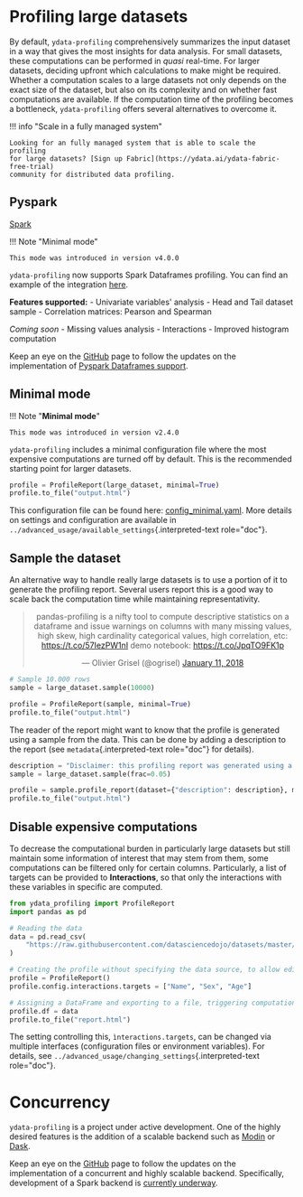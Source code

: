 # Profiling large datasets

By default, `ydata-profiling` comprehensively summarizes the input
dataset in a way that gives the most insights for data analysis. For
small datasets, these computations can be performed in *quasi*
real-time. For larger datasets, deciding upfront which calculations to
make might be required. Whether a computation scales to a large datasets
not only depends on the exact size of the dataset, but also on its
complexity and on whether fast computations are available. If the
computation time of the profiling becomes a bottleneck,
`ydata-profiling` offers several alternatives to overcome it.

!!! info "Scale in a fully managed system"
    
    Looking for an fully managed system that is able to scale the profiling
    for large datasets? [Sign up Fabric](https://ydata.ai/ydata-fabric-free-trial)
    community for distributed data profiling.

## Pyspark

[Spark](https://spark.apache.org/)

!!! Note "Minimal mode"

    This mode was introduced in version v4.0.0


`ydata-profiling` now supports Spark Dataframes profiling. You can find
an example of the integration
[here](https://github.com/ydataai/ydata-profiling/blob/master/examples/features/spark_example.py).

**Features supported:** - Univariate variables' analysis - Head and Tail
dataset sample - Correlation matrices: Pearson and Spearman

*Coming soon* - Missing values analysis - Interactions - Improved
histogram computation

Keep an eye on the
[GitHub](https://github.com/ydataai/ydata-profiling/issues) page to
follow the updates on the implementation of [Pyspark Dataframes
support](https://github.com/orgs/ydataai/projects/16/views/2).

## Minimal mode

!!! Note "**Minimal mode**"

    This mode was introduced in version v2.4.0

`ydata-profiling` includes a minimal configuration file where the most
expensive computations are turned off by default. This is the
recommended starting point for larger datasets.

``` python
profile = ProfileReport(large_dataset, minimal=True)
profile.to_file("output.html")
```

This configuration file can be found here:
[config_minimal.yaml](https://github.com/ydataai/ydata-profiling/blob/master/src/ydata_profiling/config_minimal.yaml).
More details on settings and configuration are available in
`../advanced_usage/available_settings`{.interpreted-text role="doc"}.

## Sample the dataset

An alternative way to handle really large datasets is to use a portion
of it to generate the profiling report. Several users report this is a
good way to scale back the computation time while maintaining
representativity.

<blockquote class="twitter-tweet" align="center">
    <p lang="en" dir="ltr">pandas-profiling is a nifty tool to compute descriptive statistics on a dataframe and issue warnings on columns with many missing values, high skew, high cardinality categorical values, high correlation, etc: <a href="https://t.co/57IezPW1nI">https://t.co/57IezPW1nI</a> demo notebook: <a href="https://t.co/JpqTO9FK1p">https://t.co/JpqTO9FK1p</a></p>&mdash; Olivier Grisel (@ogrisel) <a href="https://twitter.com/ogrisel/status/951425284963733505?ref_src=twsrc%5Etfw">January 11, 2018</a></blockquote> <script async src="https://platform.twitter.com/widgets.js" charset="utf-8"></script>

```python linenums="1" title="Sampling a large dataset"
# Sample 10.000 rows
sample = large_dataset.sample(10000)

profile = ProfileReport(sample, minimal=True)
profile.to_file("output.html")
```

The reader of the report might want to know that the profile is
generated using a sample from the data. This can be done by adding a
description to the report (see `metadata`{.interpreted-text role="doc"}
for details).

``` python linenums="1" title="Sample 5% of your dataset"
description = "Disclaimer: this profiling report was generated using a sample of 5% of the original dataset."
sample = large_dataset.sample(frac=0.05)

profile = sample.profile_report(dataset={"description": description}, minimal=True)
profile.to_file("output.html")
```

## Disable expensive computations

To decrease the computational burden in particularly large datasets but
still maintain some information of interest that may stem from them,
some computations can be filtered only for certain columns.
Particularly, a list of targets can be provided to **Interactions**, so
that only the interactions with these variables in specific are
computed.

``` python linenums="1" title="Disable expensive computations"
from ydata_profiling import ProfileReport
import pandas as pd

# Reading the data
data = pd.read_csv(
    "https://raw.githubusercontent.com/datasciencedojo/datasets/master/titanic.csv"
)

# Creating the profile without specifying the data source, to allow editing the configuration
profile = ProfileReport()
profile.config.interactions.targets = ["Name", "Sex", "Age"]

# Assigning a DataFrame and exporting to a file, triggering computation
profile.df = data
profile.to_file("report.html")
```

The setting controlling this, `ìnteractions.targets`, can be changed via
multiple interfaces (configuration files or environment variables). For
details, see `../advanced_usage/changing_settings`{.interpreted-text
role="doc"}.

# Concurrency

`ydata-profiling` is a project under active development. One of the
highly desired features is the addition of a scalable backend such as
[Modin](https://github.com/modin-project/modin) or
[Dask](https://dask.org/).

Keep an eye on the
[GitHub](https://github.com/ydataai/ydata-profiling/issues) page to
follow the updates on the implementation of a concurrent and highly
scalable backend. Specifically, development of a Spark backend is
[currently
underway](https://github.com/ydataai/ydata-profiling/projects/3).
